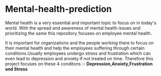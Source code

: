 # Mental-health-prediction
Mental health is a very essential and important topic to focus on in today's world. With the spread and awareness of mental health issues and prioritizing the same this repository focuses on employee mental health.

It is important for organizations and the people working there to focus on their mental health and help the employees suffering through certain conditions.Usually employees undergo stress and frustration which can even lead to depression and anxiety if not treated on time. Therefore this project focuses on these 4 conditons :- **Depression,Anxiety,Frustration and Stress**
